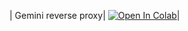 | Gemini reverse proxy| [![Open In Colab](https://colab.research.google.com/assets/colab-badge.svg)](https://colab.research.google.com/github/vital121/gemini-proxy/blob/main/ngrok_gemini.ipynb)|
